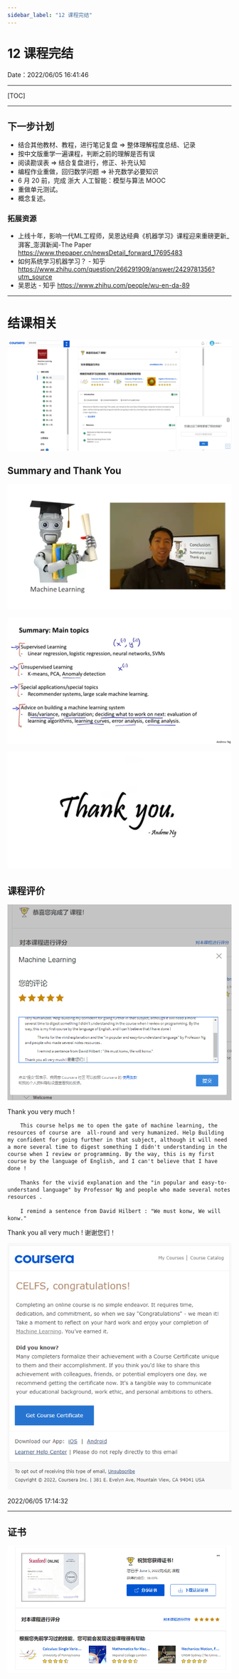 ```yaml
---
sidebar_label: "12 课程完结"
---
```


# 12 课程完结

Date：2022/06/05 16:41:46

------



[TOC]



------



## 下一步计划

* 结合其他教材、教程，进行笔记复盘 => 整体理解程度总结、记录
* 按中文版重学一遍课程，判断之前的理解是否有误
* 阅读勘误表 => 结合复盘进行，修正、补充认知
* 编程作业重做，回归数学问题 => 补充数学必要知识
* 6 月 20 前，完成 浙大 人工智能：模型与算法 MOOC
* 重做单元测试。
* 概念复述。



### 拓展资源

* 上线十年，影响一代ML工程师，吴恩达经典《机器学习》课程迎来重磅更新_湃客_澎湃新闻-The Paper  https://www.thepaper.cn/newsDetail_forward_17695483
* 如何系统学习机器学习？ - 知乎  https://www.zhihu.com/question/266291909/answer/2429781356?utm_source
* 吴恩达 - 知乎  https://www.zhihu.com/people/wu-en-da-89



------



# 结课相关

![image-20220605155233385](images/12_The_End_of_Course/image-20220605155233385.png)



## Summary and Thank You

![image-20220605155445604](images/12_The_End_of_Course/image-20220605155445604.png)

![image-20220605160357667](images/12_The_End_of_Course/image-20220605160357667.png)

![image-20220605160551795](images/12_The_End_of_Course/image-20220605160551795.png)



## 课程评价

![image-20220605164040424](images/12_The_End_of_Course/image-20220605164040424.png)

Thank you very much !

		This course helps me to open the gate of machine learning, the resources of course are  all-round and very humanized. Help Building my confident for going further in that subject, although it will need a more several time to digest something I didn't understanding in the course when I review or programming. By the way, this is my first course by the language of English, and I can't believe that I have done !
	
		Thanks for the vivid explanation and the "in popular and easy-to-understand language" by Professor Ng and people who made several notes resources .
	
		I remind a sentence from David Hilbert : "We must konw, We will konw."

Thank you all very much ! 谢谢您们！



![image-20220605165013506](images/12_The_End_of_Course/image-20220605165013506.png)



2022/06/05 17:14:32

------



## 证书

![image-20220605201942999](images/12_The_End_of_Course/image-20220605201942999.png)